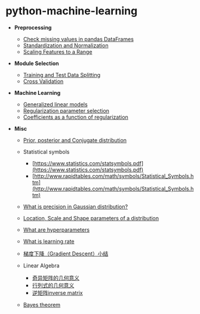 # python-machine-learning

* **Preprocessing**

	+ [Check missing values in pandas DataFrames](check-missing-values-in-dataframe.ipynb)	
	+ [Standardization and Normalization](standardization-and-normalization.ipynb)
	+ [Scaling Features to a Range](scaling-features-to-a-range.ipynb)

* **Module Selection**

	+ [Training and Test Data Splitting](train-test-split.ipynb)
	+ [Cross Validation](cross-validation.ipynb)

* **Machine Learning**

	+ [Generalized linear models](generalized-linear-models.ipynb)
	+ [Regularization parameter selection](regularization-parameter-selection.ipynb)
	+ [Coefficients as a function of regularization](coefficients-and-regularization.ipynb)
	
* **Misc**
	
	+ [Prior, posterior and Conjugate distribution](https://stats.stackexchange.com/questions/58564/help-me-understand-bayesian-prior-and-posterior-distributions)
	+ Statistical symbols
		
		* [https://www.statistics.com/statsymbols.pdf](https://www.statistics.com/statsymbols.pdf)
		* [http://www.rapidtables.com/math/symbols/Statistical_Symbols.htm](http://www.rapidtables.com/math/symbols/Statistical_Symbols.htm)
	+ [What is precision in Gaussian distribution?](https://stats.stackexchange.com/questions/211419/whats-in-a-name-precision-inverse-of-variance)
	+ [Location, Scale and Shape parameters of a distribution](https://www.quora.com/What-is-meant-by-modelling-of-shape-scale-and-location-parameter-of-a-distribution)
	+ [What are hyperparameters](https://stats.stackexchange.com/questions/208225/whats-in-a-name-hyperparameters)
	+ [What is learning rate](https://www.quora.com/What-is-the-learning-rate-in-neural-networks)
	+ [梯度下降（Gradient Descent）小结](http://www.cnblogs.com/pinard/p/5970503.html)
	+ Linear Algebra
		* [奇异矩阵的几何意义](https://ask.julyedu.com/question/7239)
		* [行列式的几何意义](http://www.cnblogs.com/AndyJee/p/3491487.html)
		* [逆矩阵inverse matrix](http://blog.csdn.net/vernice/article/details/48506027)
	+ [Bayes theorem](bayes-theorm.ipnby)